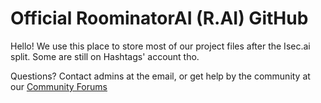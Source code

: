# Official RoominatorAI (R.AI) GitHub

Hello! We use this place to store most of our project files after the Isec.ai split. Some are still on Hashtags' account tho.

Questions? Contact admins at the email, or get help by the community at our [Community Forums](https://forums.roominator.xyz)
